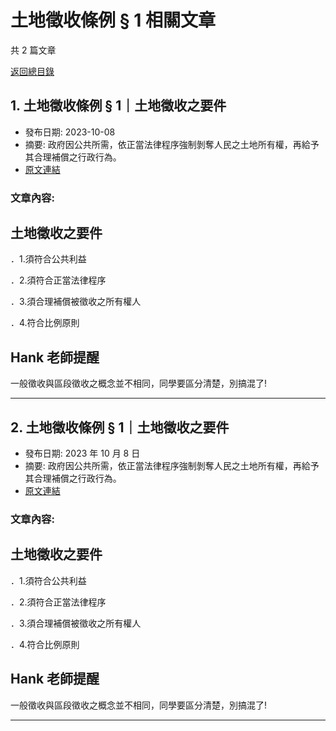 # 土地徵收條例 § 1 相關文章

共 2 篇文章

[返回總目錄](00_總目錄.md)

## 1. 土地徵收條例 § 1｜土地徵收之要件

- 發布日期: 2023-10-08
- 摘要: 政府因公共所需，依正當法律程序強制剝奪人民之土地所有權，再給予其合理補償之行政行為。
- [原文連結](https://www.jasper-realestate.com/%e5%9c%9f%e5%9c%b0-%e5%be%b5%e6%94%b6-%e6%a2%9d%e4%be%8b-1%e5%9c%9f%e5%9c%b0%e5%be%b5%e6%94%b6%e4%b9%8b%e8%a6%81%e4%bb%b6/)

### 文章內容:

## 土地徵收之要件

．1.須符合公共利益

．2.須符合正當法律程序

．3.須合理補償被徵收之所有權人

．4.符合比例原則

## Hank 老師提醒

一般徵收與區段徵收之概念並不相同，同學要區分清楚，別搞混了!

---

## 2. 土地徵收條例 § 1｜土地徵收之要件

- 發布日期: 2023 年 10 月 8 日
- 摘要: 政府因公共所需，依正當法律程序強制剝奪人民之土地所有權，再給予其合理補償之行政行為。
- [原文連結](https://www.jasper-realestate.com/%e5%9c%9f%e5%9c%b0-%e5%be%b5%e6%94%b6-%e6%a2%9d%e4%be%8b-1%e5%9c%9f%e5%9c%b0%e5%be%b5%e6%94%b6%e4%b9%8b%e8%a6%81%e4%bb%b6/)

### 文章內容:

## 土地徵收之要件

．1.須符合公共利益

．2.須符合正當法律程序

．3.須合理補償被徵收之所有權人

．4.符合比例原則

## Hank 老師提醒

一般徵收與區段徵收之概念並不相同，同學要區分清楚，別搞混了!

---

